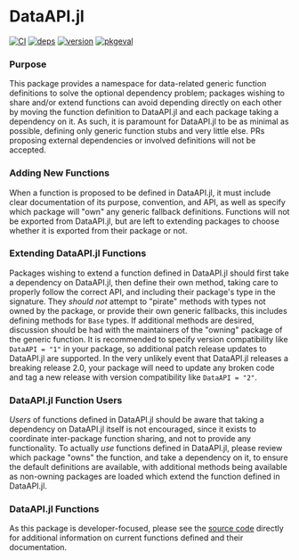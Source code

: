 # DataAPI.jl

[![CI](https://github.com/JuliaData/DataAPI.jl/workflows/CI/badge.svg)](https://github.com/JuliaData/DataAPI.jl/actions?query=workflow%3ACI)
[![deps](https://juliahub.com/docs/DataAPI/deps.svg)](https://juliahub.com/ui/Packages/DataAPI/3a8mN?t=2)
[![version](https://juliahub.com/docs/DataAPI/version.svg)](https://juliahub.com/ui/Packages/DataAPI/3a8mN)
[![pkgeval](https://juliahub.com/docs/DataAPI/pkgeval.svg)](https://juliahub.com/ui/Packages/DataAPI/3a8mN)

### Purpose
This package provides a namespace for data-related generic function definitions to solve the optional dependency problem; packages wishing to share and/or extend functions can avoid depending directly on each other by moving the function definition to DataAPI.jl and each package taking a dependency on it. As such, it is paramount for DataAPI.jl to be as minimal as possible, defining only generic function stubs and very little else. PRs proposing external dependencies or involved definitions will not be accepted.

### Adding New Functions
When a function is proposed to be defined in DataAPI.jl, it must include clear documentation of its purpose, convention, and API, as well as specify which package will "own" any generic fallback definitions. Functions will not be exported from DataAPI.jl, but are left to extending packages to choose whether it is exported from their package or not.

### Extending DataAPI.jl Functions
Packages wishing to extend a function defined in DataAPI.jl should first take a dependency on DataAPI.jl, then define their own method, taking care to properly follow the correct API, and including their package's type in the signature. They *should not* attempt to "pirate" methods with types not owned by the package, or provide their own generic fallbacks, this includes defining methods for `Base` types. If additional methods are desired, discussion should be had with the maintainers of the "owning" package of the generic function. It is recommended to specify version compatibility like `DataAPI = "1"` in your package, so additional patch release updates to DataAPI.jl are supported. In the very unlikely event that DataAPI.jl releases a breaking release 2.0, your package will need to update any broken code and tag a new release with version compatibility like `DataAPI = "2"`.

### DataAPI.jl Function Users
*Users* of functions defined in DataAPI.jl should be aware that taking a dependency on DataAPI.jl itself is not encouraged, since it exists to coordinate inter-package function sharing, and not to provide any functionality. To actually *use* functions defined in DataAPI.jl, please review which package "owns" the function, and take a dependency on it, to ensure the default definitions are available, with additional methods being available as non-owning packages are loaded which extend the function defined in DataAPI.jl.

### DataAPI.jl Functions
As this package is developer-focused, please see the [source code](https://github.com/JuliaData/DataAPI.jl/blob/master/src/DataAPI.jl) directly for additional information on current functions defined and their documentation.
